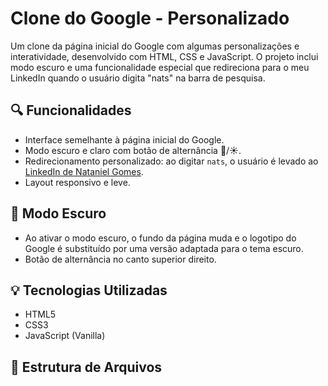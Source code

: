 # Clone do Google - Personalizado

Um clone da página inicial do Google com algumas personalizações e interatividade, desenvolvido com HTML, CSS e JavaScript. O projeto inclui modo escuro e uma funcionalidade especial que redireciona para o meu LinkedIn quando o usuário digita "nats" na barra de pesquisa.

## 🔍 Funcionalidades

- Interface semelhante à página inicial do Google.
- Modo escuro e claro com botão de alternância 🌙/☀️.
- Redirecionamento personalizado: ao digitar `nats`, o usuário é levado ao [LinkedIn de Nataniel Gomes](https://www.linkedin.com/in/nataniel-gomes-330a94342/).
- Layout responsivo e leve.

## 🌙 Modo Escuro

- Ao ativar o modo escuro, o fundo da página muda e o logotipo do Google é substituído por uma versão adaptada para o tema escuro.
- Botão de alternância no canto superior direito.

## 💡 Tecnologias Utilizadas

- HTML5
- CSS3
- JavaScript (Vanilla)

## 📁 Estrutura de Arquivos

